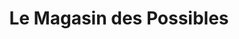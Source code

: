 ---
title: "Le Magasin des Possibles"
url: /semur-en-brionnais/le-magasin-des-possibles/
shop: commodité
---